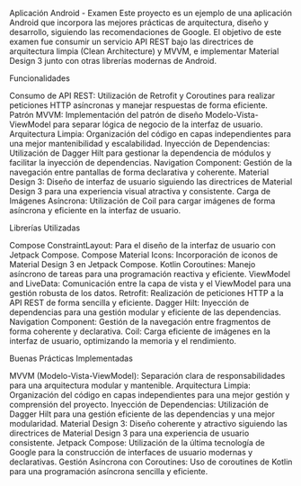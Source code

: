 Aplicación Android - Examen
Este proyecto es un ejemplo de una aplicación Android que incorpora las mejores prácticas de arquitectura, diseño y desarrollo, siguiendo las recomendaciones de Google. El objetivo de este examen fue consumir un servicio API REST bajo las directrices de arquitectura limpia (Clean Architecture) y MVVM, e implementar Material Design 3 junto con otras librerías modernas de Android.

Funcionalidades

Consumo de API REST: Utilización de Retrofit y Coroutines para realizar peticiones HTTP asíncronas y manejar respuestas de forma eficiente.
Patrón MVVM: Implementación del patrón de diseño Modelo-Vista-ViewModel para separar lógica de negocio de la interfaz de usuario.
Arquitectura Limpia: Organización del código en capas independientes para una mejor mantenibilidad y escalabilidad.
Inyección de Dependencias: Utilización de Dagger Hilt para gestionar la dependencia de módulos y facilitar la inyección de dependencias.
Navigation Component: Gestión de la navegación entre pantallas de forma declarativa y coherente.
Material Design 3: Diseño de interfaz de usuario siguiendo las directrices de Material Design 3 para una experiencia visual atractiva y consistente.
Carga de Imágenes Asíncrona: Utilización de Coil para cargar imágenes de forma asíncrona y eficiente en la interfaz de usuario.

Librerías Utilizadas

Compose ConstraintLayout: Para el diseño de la interfaz de usuario con Jetpack Compose.
Compose Material Icons: Incorporación de iconos de Material Design 3 en Jetpack Compose.
Kotlin Coroutines: Manejo asíncrono de tareas para una programación reactiva y eficiente.
ViewModel and LiveData: Comunicación entre la capa de vista y el ViewModel para una gestión robusta de los datos.
Retrofit: Realización de peticiones HTTP a la API REST de forma sencilla y eficiente.
Dagger Hilt: Inyección de dependencias para una gestión modular y eficiente de las dependencias.
Navigation Component: Gestión de la navegación entre fragmentos de forma coherente y declarativa.
Coil: Carga eficiente de imágenes en la interfaz de usuario, optimizando la memoria y el rendimiento.

Buenas Prácticas Implementadas

MVVM (Modelo-Vista-ViewModel): Separación clara de responsabilidades para una arquitectura modular y mantenible.
Arquitectura Limpia: Organización del código en capas independientes para una mejor gestión y comprensión del proyecto.
Inyección de Dependencias: Utilización de Dagger Hilt para una gestión eficiente de las dependencias y una mejor modularidad.
Material Design 3: Diseño coherente y atractivo siguiendo las directrices de Material Design 3 para una experiencia de usuario consistente.
Jetpack Compose: Utilización de la última tecnología de Google para la construcción de interfaces de usuario modernas y declarativas.
Gestión Asíncrona con Coroutines: Uso de coroutines de Kotlin para una programación asíncrona sencilla y eficiente.

